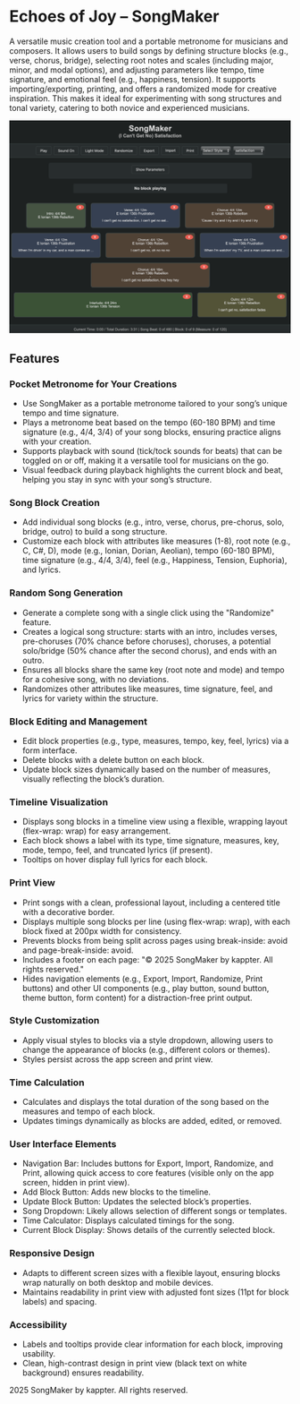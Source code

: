 # Echoes of Joy – SongMaker

A versatile music creation tool and a portable metronome for musicians and composers. It allows users to build songs by defining structure blocks (e.g., verse, chorus, bridge), selecting root notes and scales (including major, minor, and modal options), and adjusting parameters like tempo, time signature, and emotional feel (e.g., happiness, tension). It supports importing/exporting, printing, and offers a randomized mode for creative inspiration. This makes it ideal for experimenting with song structures and tonal variety, catering to both novice and experienced musicians.

[![SongMaker](https://github.com/kappter/SongMaker/blob/main/tunepix.png?raw=true)](https://kappter.github.io/SongMaker/)

## Features

### Pocket Metronome for Your Creations

* Use SongMaker as a portable metronome tailored to your song’s unique tempo and time signature.
* Plays a metronome beat based on the tempo (60-180 BPM) and time signature (e.g., 4/4, 3/4) of your song blocks, ensuring practice aligns with your creation.
* Supports playback with sound (tick/tock sounds for beats) that can be toggled on or off, making it a versatile tool for musicians on the go.
* Visual feedback during playback highlights the current block and beat, helping you stay in sync with your song’s structure.
### Song Block Creation
* Add individual song blocks (e.g., intro, verse, chorus, pre-chorus, solo, bridge, outro) to build a song structure.
* Customize each block with attributes like measures (1-8), root note (e.g., C, C#, D), mode (e.g., Ionian, Dorian, Aeolian), tempo (60-180 BPM), time signature (e.g., 4/4, 3/4), feel (e.g., Happiness, Tension, Euphoria), and lyrics.
### Random Song Generation
* Generate a complete song with a single click using the "Randomize" feature.
* Creates a logical song structure: starts with an intro, includes verses, pre-choruses (70% chance before choruses), choruses, a potential solo/bridge (50% chance after the second chorus), and ends with an outro.
* Ensures all blocks share the same key (root note and mode) and tempo for a cohesive song, with no deviations.
* Randomizes other attributes like measures, time signature, feel, and lyrics for variety within the structure.
### Block Editing and Management
* Edit block properties (e.g., type, measures, tempo, key, feel, lyrics) via a form interface.
* Delete blocks with a delete button on each block.
* Update block sizes dynamically based on the number of measures, visually reflecting the block’s duration.
### Timeline Visualization
* Displays song blocks in a timeline view using a flexible, wrapping layout (flex-wrap: wrap) for easy arrangement.
* Each block shows a label with its type, time signature, measures, key, mode, tempo, feel, and truncated lyrics (if present).
* Tooltips on hover display full lyrics for each block.
### Print View
* Print songs with a clean, professional layout, including a centered title with a decorative border.
* Displays multiple song blocks per line (using flex-wrap: wrap), with each block fixed at 200px width for consistency.
* Prevents blocks from being split across pages using break-inside: avoid and page-break-inside: avoid.
* Includes a footer on each page: "© 2025 SongMaker by kappter. All rights reserved."
* Hides navigation elements (e.g., Export, Import, Randomize, Print buttons) and other UI components (e.g., play button, sound button, theme button, form content) for a distraction-free print output.
### Style Customization
* Apply visual styles to blocks via a style dropdown, allowing users to change the appearance of blocks (e.g., different colors or themes).
* Styles persist across the app screen and print view.
### Time Calculation
* Calculates and displays the total duration of the song based on the measures and tempo of each block.
* Updates timings dynamically as blocks are added, edited, or removed.
### User Interface Elements
* Navigation Bar: Includes buttons for Export, Import, Randomize, and Print, allowing quick access to core features (visible only on the app screen, hidden in print view).
* Add Block Button: Adds new blocks to the timeline.
* Update Block Button: Updates the selected block’s properties.
* Song Dropdown: Likely allows selection of different songs or templates.
* Time Calculator: Displays calculated timings for the song.
* Current Block Display: Shows details of the currently selected block.
### Responsive Design
* Adapts to different screen sizes with a flexible layout, ensuring blocks wrap naturally on both desktop and mobile devices.
* Maintains readability in print view with adjusted font sizes (11pt for block labels) and spacing.
### Accessibility
* Labels and tooltips provide clear information for each block, improving usability.
* Clean, high-contrast design in print view (black text on white background) ensures readability.

 2025 SongMaker by kappter. All rights reserved.
